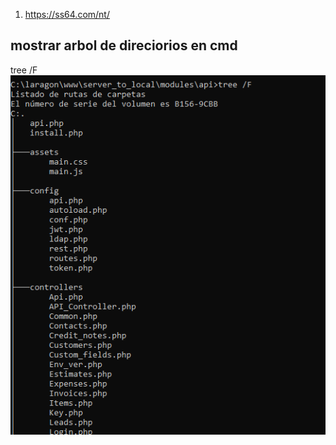 1. https://ss64.com/nt/

## mostrar arbol de direciorios en cmd
tree /F
![](https://github.com/abrahamicm/documentos/blob/main/img/Screenshot_1.png)
